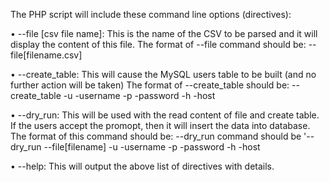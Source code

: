 The PHP script will include these command line options (directives):

• --file [csv file name]:
This is the name of the CSV to be parsed and it will display the content of this file. 
The format of --file command should be:
 --file[filename.csv]

• --create_table: 
This will cause the MySQL users table to be built (and no further action will be taken)
The format of --create_table should be:
 --create_table -u -username -p -password -h -host

• --dry_run:
This will be used with the read content of file and create table. If the users accept the promopt, then it will insert the data into database.
The format of this command should be:
 --dry_run command should be '--dry_run --file[filename] -u -username -p -password -h -host

• --help:
This will output the above list of directives with details.
